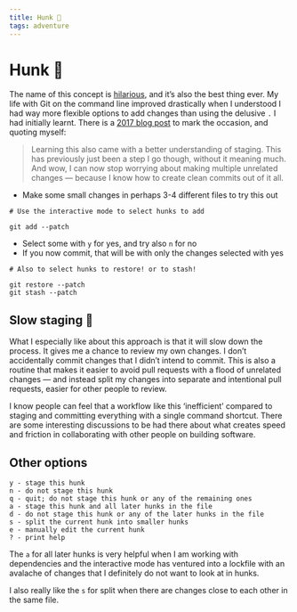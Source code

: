 ```yaml
---
title: Hunk 🥰
tags: adventure
---
```


# Hunk 🥰

The name of this concept is [hilarious](https://www.merriam-webster.com/dictionary/hunk), and it’s also the best thing ever. My life with Git on the command line improved drastically when I understood I had way more flexible options to add changes than using the delusive `.` I had initially learnt. There is a [2017 blog post](https://elisabethirgens.github.io/notes/2017/06/git-add-patch/) to mark the occasion, and quoting myself:

> Learning this also came with a better understanding of staging. This has previously just been a step I go though, without it meaning much. And wow, I can now stop worrying about making multiple unrelated changes — because I know how to create clean commits out of it all.

- Make some small changes in perhaps 3-4 different files to try this out

```
# Use the interactive mode to select hunks to add

git add --patch
```

- Select some with `y` for yes, and try also `n` for no
- If you now commit, that will be with only the changes selected with yes

```
# Also to select hunks to restore! or to stash!

git restore --patch
git stash --patch
```

## Slow staging 🐢

What I especially like about this approach is that it will slow down the process. It gives me a chance to review my own changes. I don’t accidentally commit changes that I didn’t intend to commit. This is also a routine that makes it easier to avoid pull requests with a flood of unrelated changes — and instead split my changes into separate and intentional pull requests, easier for other people to review.

I know people can feel that a workflow like this ‘inefficient’ compared to staging and committing everything with a single command shortcut. There are some interesting discussions to be had there about what creates speed and friction in collaborating with other people on building software.

## Other options

```
y - stage this hunk
n - do not stage this hunk
q - quit; do not stage this hunk or any of the remaining ones
a - stage this hunk and all later hunks in the file
d - do not stage this hunk or any of the later hunks in the file
s - split the current hunk into smaller hunks
e - manually edit the current hunk
? - print help
```

The `a` for all later hunks is very helpful when I am working with dependencies and the interactive mode has ventured into a lockfile with an avalache of changes that I definitely do not want to look at in hunks.

I also really like the `s` for split when there are changes close to each other in the same file.
